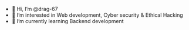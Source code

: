 - 👋 Hi, I’m @drag-67
- 👀 I’m interested in Web development, Cyber security & Ethical Hacking
- 🌱 I’m currently learning Backend development

<!---
drag-67/drag-67 is a ✨ special ✨ repository because its `README.md` (this file) appears on your GitHub profile.
You can click the Preview link to take a look at your changes.
--->

